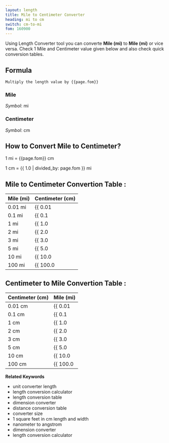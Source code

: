 ```yaml
---
layout: length
title: Mile to Centimeter Converter
heading: mi to cm
switch: cm-to-mi
fom: 160900
---
```


Using Length Converter tool you can converte **Mile (mi)** to **Mile (mi)** or vice versa. Check 1 Mile and Centimeter value given below and also check quick conversion tables.

## Formula
`Multiply the length value by {{page.fom}}`

### Mile
*Symbol*: mi

### Centimeter
*Symbol*: cm

## How to Convert Mile to Centimeter?
1 mi = {{page.fom}} cm

1 cm = {{ 1.0 | divided_by: page.fom }} mi

## Mile to Centimeter Convertion Table :

| Mile (mi) | Centimeter (cm) |
| ---- | ---- |
| 0.01 mi | {{ 0.01 | times: page.fom | round: 12 }} cm |
| 0.1 mi | {{ 0.1 | times: page.fom | round: 12 }} cm |
| 1 mi | {{ 1.0 | times: page.fom | round: 12 }} cm |
| 2 mi | {{ 2.0 | times: page.fom | round: 12 }} cm |
| 3 mi | {{ 3.0 | times: page.fom | round: 12 }} cm |
| 5 mi | {{ 5.0 | times: page.fom | round: 12 }} cm |
| 10 mi | {{ 10.0 | times: page.fom | round: 12 }} cm |
| 100 mi | {{ 100.0 | times: page.fom | round: 12 }} cm |

## Centimeter to Mile Convertion Table :

| Centimeter (cm) | Mile (mi) |
| ---- | ---- |
| 0.01 cm | {{ 0.01 | divided_by: page.fom | round: 12 }} mi |
| 0.1 cm | {{ 0.1 | divided_by: page.fom | round: 12 }} mi |
| 1 cm | {{ 1.0 | divided_by: page.fom | round: 12 }} mi |
| 2 cm | {{ 2.0 | divided_by: page.fom | round: 12 }} mi |
| 3 cm | {{ 3.0 | divided_by: page.fom | round: 12 }} mi |
| 5 cm | {{ 5.0 | divided_by: page.fom | round: 12 }} mi |
| 10 cm | {{ 10.0 | divided_by: page.fom | round: 12 }} mi |
| 100 cm | {{ 100.0 | divided_by: page.fom | round: 12 }} mi |

<script>
selectInput[9].selected = true
selectOutput[3].selected = true
</script>

  **Related Keywords**

  <ul class='relatedKeyword'>
    <li>unit converter length</li>
    <li>length conversion calculator</li>
    <li>length conversion table</li>
    <li>dimension converter</li>
    <li>distance conversion table</li>
    <li>converter size</li>
    <li>1 square feet in cm length and width</li>
    <li>nanometer to angstrom</li>
    <li>dimension converter</li>
    <li>length conversion calculator</li>
  </ul>
  